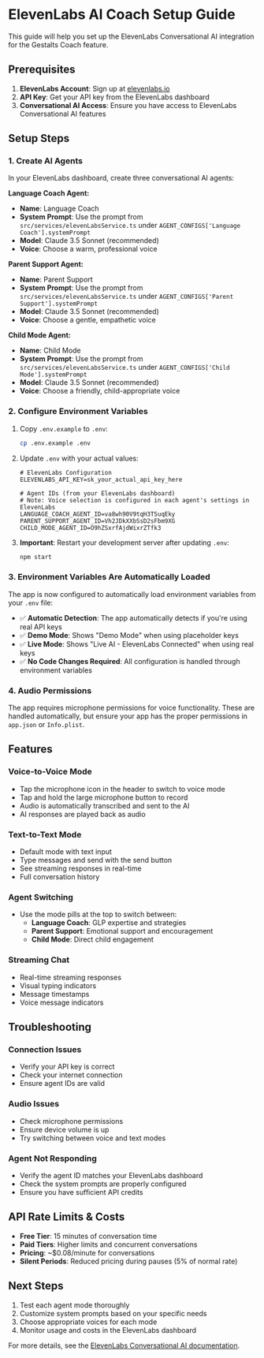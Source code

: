 # ElevenLabs AI Coach Setup Guide

This guide will help you set up the ElevenLabs Conversational AI integration for the Gestalts Coach feature.

## Prerequisites

1. **ElevenLabs Account**: Sign up at [elevenlabs.io](https://elevenlabs.io)
2. **API Key**: Get your API key from the ElevenLabs dashboard
3. **Conversational AI Access**: Ensure you have access to ElevenLabs Conversational AI features

## Setup Steps

### 1. Create AI Agents

In your ElevenLabs dashboard, create three conversational AI agents:

**Language Coach Agent:**
- **Name**: Language Coach
- **System Prompt**: Use the prompt from `src/services/elevenLabsService.ts` under `AGENT_CONFIGS['Language Coach'].systemPrompt`
- **Model**: Claude 3.5 Sonnet (recommended)
- **Voice**: Choose a warm, professional voice

**Parent Support Agent:**
- **Name**: Parent Support 
- **System Prompt**: Use the prompt from `src/services/elevenLabsService.ts` under `AGENT_CONFIGS['Parent Support'].systemPrompt`
- **Model**: Claude 3.5 Sonnet (recommended)
- **Voice**: Choose a gentle, empathetic voice

**Child Mode Agent:**
- **Name**: Child Mode
- **System Prompt**: Use the prompt from `src/services/elevenLabsService.ts` under `AGENT_CONFIGS['Child Mode'].systemPrompt`
- **Model**: Claude 3.5 Sonnet (recommended)
- **Voice**: Choose a friendly, child-appropriate voice

### 2. Configure Environment Variables

1. Copy `.env.example` to `.env`:
   ```bash
   cp .env.example .env
   ```

2. Update `.env` with your actual values:
   ```env
   # ElevenLabs Configuration
   ELEVENLABS_API_KEY=sk_your_actual_api_key_here
   
   # Agent IDs (from your ElevenLabs dashboard)
   # Note: Voice selection is configured in each agent's settings in ElevenLabs
   LANGUAGE_COACH_AGENT_ID=va8wh90V9tqH3TSuqEky
   PARENT_SUPPORT_AGENT_ID=Vh2JDkXXbSsD2sFbm9XG
   CHILD_MODE_AGENT_ID=O9hZSxrfAjdWixrZTfk3
   ```

3. **Important**: Restart your development server after updating `.env`:
   ```bash
   npm start
   ```

### 3. Environment Variables Are Automatically Loaded

The app is now configured to automatically load environment variables from your `.env` file:

- ✅ **Automatic Detection**: The app automatically detects if you're using real API keys
- ✅ **Demo Mode**: Shows "Demo Mode" when using placeholder keys
- ✅ **Live Mode**: Shows "Live AI - ElevenLabs Connected" when using real keys
- ✅ **No Code Changes Required**: All configuration is handled through environment variables

### 4. Audio Permissions

The app requires microphone permissions for voice functionality. These are handled automatically, but ensure your app has the proper permissions in `app.json` or `Info.plist`.

## Features

### Voice-to-Voice Mode
- Tap the microphone icon in the header to switch to voice mode
- Tap and hold the large microphone button to record
- Audio is automatically transcribed and sent to the AI
- AI responses are played back as audio

### Text-to-Text Mode  
- Default mode with text input
- Type messages and send with the send button
- See streaming responses in real-time
- Full conversation history

### Agent Switching
- Use the mode pills at the top to switch between:
  - **Language Coach**: GLP expertise and strategies
  - **Parent Support**: Emotional support and encouragement
  - **Child Mode**: Direct child engagement

### Streaming Chat
- Real-time streaming responses
- Visual typing indicators
- Message timestamps
- Voice message indicators

## Troubleshooting

### Connection Issues
- Verify your API key is correct
- Check your internet connection
- Ensure agent IDs are valid

### Audio Issues
- Check microphone permissions
- Ensure device volume is up
- Try switching between voice and text modes

### Agent Not Responding
- Verify the agent ID matches your ElevenLabs dashboard
- Check the system prompts are properly configured
- Ensure you have sufficient API credits

## API Rate Limits & Costs

- **Free Tier**: 15 minutes of conversation time
- **Paid Tiers**: Higher limits and concurrent conversations
- **Pricing**: ~$0.08/minute for conversations
- **Silent Periods**: Reduced pricing during pauses (5% of normal rate)

## Next Steps

1. Test each agent mode thoroughly
2. Customize system prompts based on your specific needs
3. Choose appropriate voices for each mode
4. Monitor usage and costs in the ElevenLabs dashboard

For more details, see the [ElevenLabs Conversational AI documentation](https://elevenlabs.io/docs/conversational-ai/overview).